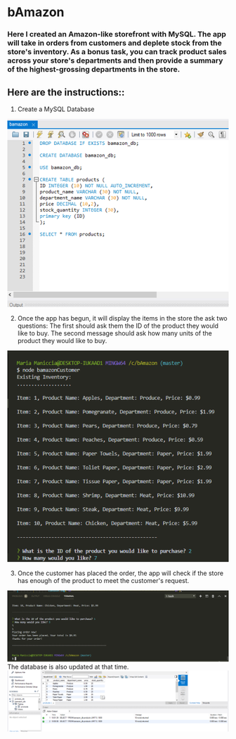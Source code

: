 <h1>bAmazon</h1>

<h3>Here I created an Amazon-like storefront with MySQL. The app will take in orders from customers and deplete stock from the store's inventory. As a bonus task, you can track product sales across your store's departments and then provide a summary of the highest-grossing departments in the store.</h3>

<h2>Here are the instructions::</h2>

1) Create a MySQL Database 
<img src="./images/SQL.png" alt="SQL Workbench screenshot">
<br>

2) Once the app has begun, it will display the items in the store the ask two questions:
The first should ask them the ID of the product they would like to buy.
The second message should ask how many units of the product they would like to buy.
<img src="./images/startScreen.png" alt="SQL Workbench screenshot">
<br>

3) Once the customer has placed the order, the app will check if the store has enough of the product to meet the customer's request.
<img src="./images/end.png" alt="SQL Workbench screenshot">
The database is also updated at that time.
<img src="./images/SQLupdate.png" alt="SQL Workbench screenshot">
<br>
